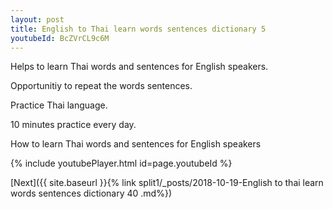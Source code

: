 ```yaml
---
layout: post
title: English to Thai learn words sentences dictionary 5 
youtubeId: BcZVrCL9c6M
---
```

 
 
Helps to learn Thai words and sentences for English speakers.

Opportunitiy to repeat the words sentences. 

Practice Thai language. 
 
10 minutes practice every day. 
 
How to learn Thai words and sentences for English speakers 
 
{% include youtubePlayer.html id=page.youtubeId %}
 
 
[Next]({{ site.baseurl }}{% link  split1/_posts/2018-10-19-English to thai learn words sentences dictionary 40 .md%})
 
